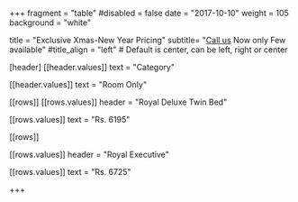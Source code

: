 +++
fragment = "table"
#disabled = false
date = "2017-10-10"
weight = 105
background = "white"

title = "Exclusive Xmas-New Year Pricing"
subtitle= "[Call us](tel:7016528702) Now only Few available" 
#title_align = "left" # Default is center, can be left, right or center

[header]
  [[header.values]]
    text = "Category"

  [[header.values]]
    text = "Room Only"




[[rows]]
  [[rows.values]]
    header = "Royal Deluxe Twin Bed"

  [[rows.values]]
    text = "Rs. 6195"


[[rows]]

[[rows.values]]
    header = "Royal Executive"

  [[rows.values]]
    text = "Rs. 6725"

 
    

+++
